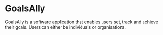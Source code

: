 # GoalsAlly
GoalsAlly is a software application that enables users set, track and achieve their goals. Users can either be individuals or organisationa.
